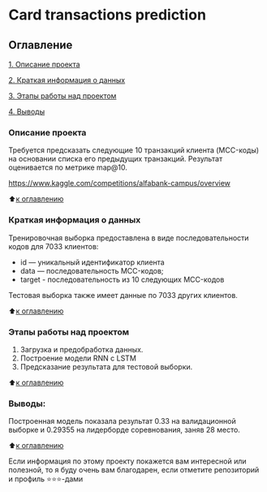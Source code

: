 # Card transactions prediction

## Оглавление  
[1. Описание проекта](README.md#Описание-проекта)

[2. Краткая информация о данных](README.md#Краткая-информация-о-данных)

[3. Этапы работы над проектом](README.md#Этапы-работы-над-проектом)

[4. Выводы](README.md#Выводы) 

### Описание проекта    
Требуется предсказать следующие 10 транзакций клиента (MCC-коды) на основании списка его предыдущих транзакций. Результат оценивается по метрике map@10.

https://www.kaggle.com/competitions/alfabank-campus/overview

:arrow_up:[к оглавлению](README.md#Оглавление)

### Краткая информация о данных
Тренировочная выборка предоставлена в виде последовательности кодов для 7033 клиентов:

- id — уникальный идентификатор клиента
- data — последовательность MCC-кодов;
- target - последовательность из 10 следующих MCC-кодов
  
Тестовая выборка также имеет данные по 7033 других клиентов.

:arrow_up:[к оглавлению](README.md#Оглавление)


### Этапы работы над проектом  
1. Загрузка и предобработка данных.
2. Построение модели RNN с LSTM
3. Предсказание результата для тестовой выборки.

:arrow_up:[к оглавлению](README.md#Оглавление)


### Выводы:  
Построенная модель показала результат 0.33 на валидационной выборке и 0.29355 на лидерборде соревнования, заняв 28 место.

:arrow_up:[к оглавлению](README.md#Оглавление)


Если информация по этому проекту покажется вам интересной или полезной, то я буду очень вам благодарен, если отметите репозиторий и профиль ⭐️⭐️⭐️-дами
